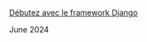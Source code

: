 [Débutez avec le framework Django](https://openclassrooms.com/fr/courses/7172076-debutez-avec-le-framework-django)

June 2024
